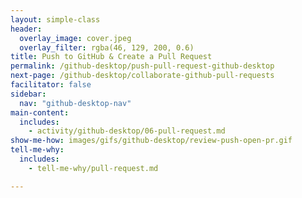 ```yaml
---
layout: simple-class
header:
  overlay_image: cover.jpeg
  overlay_filter: rgba(46, 129, 200, 0.6)
title: Push to GitHub & Create a Pull Request
permalink: /github-desktop/push-pull-request-github-desktop
next-page: /github-desktop/collaborate-github-pull-requests
facilitator: false
sidebar:
  nav: "github-desktop-nav"
main-content:
  includes:
    - activity/github-desktop/06-pull-request.md
show-me-how: images/gifs/github-desktop/review-push-open-pr.gif
tell-me-why:
  includes:
    - tell-me-why/pull-request.md

---
```

